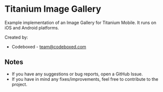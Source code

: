 # Titanium Image Gallery

Example implementation of an Image Gallery for Titanium Mobile. It runs on iOS and Android platforms.

Created by:

* Codeboxed - <team@codeboxed.com>

## Notes
* If you have any suggestions or bug reports, open a GitHub Issue.
* If you have in mind any fixes/improvements, feel free to contribute to the project.